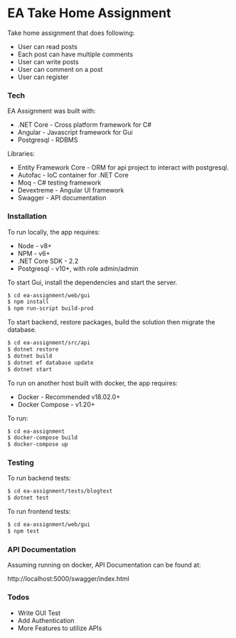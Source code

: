# EA Take Home Assignment

Take home assignment that does following:

  - User can read posts
  - Each post can have multiple comments
  - User can write posts
  - User can comment on a post
  - User can register

### Tech

EA Assignment was built with:

* .NET Core - Cross platform framework for C#
* Angular - Javascript framework for Gui
* Postgresql - RDBMS

Libraries:
* Entity Framework Core - ORM for api project to interact with postgresql.
* Autofac - IoC container for .NET Core
* Moq - C# testing framework
* Devextreme - Angular UI framework
* Swagger - API documentation

### Installation

To run locally, the app requires:
* Node - v8+
* NPM - v6+
* .NET Core SDK - 2.2
* Postgresql - v10+, with role admin/admin


To start Gui, install the dependencies and start the server.

```sh
$ cd ea-assignment/web/gui
$ npm install
$ npm run-script build-prod
```

To start backend, restore packages, build the solution then migrate the database.

```sh
$ cd ea-assignment/src/api
$ dotnet restore
$ dotnet build
$ dotnet ef database update
$ dotnet start
```
To run on another host built with docker, the app requires:

* Docker - Recommended v18.02.0+
* Docker Compose - v1.20+

To run:

```sh
$ cd ea-assignment
$ docker-compose build
$ docker-compose up
```

### Testing

To run backend tests:

```sh
$ cd ea-assignment/tests/blogtest
$ dotnet test
```

To run frontend tests:

```sh
$ cd ea-assignment/web/gui
$ npm test
```

### API Documentation

Assuming running on docker, API Documentation can be found at:

http://localhost:5000/swagger/index.html

### Todos

 - Write GUI Test
 - Add Authentication
 - More Features to utilize APIs
